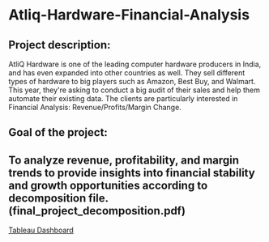 # Atliq-Hardware-Financial-Analysis

## Project description:
AtliQ Hardware is one of the leading computer hardware producers in India, and has even expanded into other countries as well. They sell different types of hardware to big players such as Amazon, Best Buy, and Walmart. This year, they're asking to conduct a big audit of their sales and help them automate their existing data. The clients are particularly interested in Financial Analysis: Revenue/Profits/Margin Change.

## Goal of the project:
To analyze revenue, profitability, and margin trends to provide insights into financial stability and growth opportunities according to decomposition file. (final_project_decomposition.pdf)
----------------------------------------------------------------------------------------------------------------------------------------------------------------------------------------------
[Tableau Dashboard](https://public.tableau.com/app/profile/taras.ovcharenko/viz/FinalProjectWorkbookRecent/T_ProfitT_Revenue)
